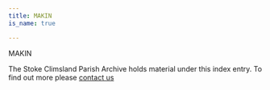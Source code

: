 ```yaml
---
title: MAKIN
is_name: true

---
```


MAKIN


The Stoke Climsland Parish Archive holds material under this index entry. To find out more please [contact us](/contact/)
